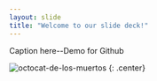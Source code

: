 ```yaml
---
layout: slide
title: "Welcome to our slide deck!"
---
```


Caption here--Demo for Github

![octocat-de-los-muertos](https://octodex.github.com/images/octocat-de-los-muertos.jpg)
{: .center}
